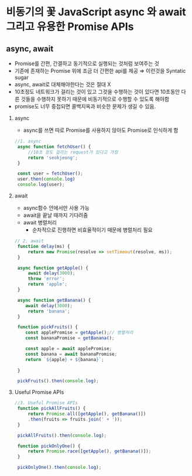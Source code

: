 # 비동기의 꽃 JavaScript async 와 await 그리고 유용한 Promise APIs

## async, await

- Promise를 간편, 간결하고 동기적으로 실행되는 것처럼 보여주는 것
- 기존에 존재하는 Promise 위에 조금 더 간편한 api를 제공 ⇒ 이런것을 Syntatic sugar
- async, await로 대체해야한다는 것은 절대 X
- 10초정도 네트워크가 걸리는 것이 있고 그것을 수행하는 것이 있다면 10초동안 다른 것들을 수행하지 못하기 때문에 비동기적으로 수행할 수 있도록 해야함
- promise도 너무 중첩되면 콜백지옥과 비슷한 문제가 생길 수 있음.

1. async
    - async를 쓰면 따로 Promise를 사용하지 않아도 Promise로 인식하게 함
    
    ```jsx
    //1. async
     async function fetchUser() {
         //10초 정도 걸리는 request가 있다고 가정
         return 'seokjeong';
     }
    
     const user = fetchUser();
     user.then(console.log)
     console.log(user);
    ```
    

1. await
    - async함수 안에서만 사용 가능
    - await을 끝날 때까지 기다려줌
    - await 병렬처리
        - 순차적으로 진행하면 비효율적이기 때문에 병렬처리 필요
    
    ```jsx
    // 2. await
     function delay(ms) {
         return new Promise(resolve => setTimeout(resolve, ms));
     }
    
     async function getApple() {
         await delay(3000);
         throw 'error';
         return 'apple';
     }
    
     async function getBanana() {
        await delay(3000);
         return 'banana'; 
     }
    
     function pickFruits() {
        const applePromise = getApple();// 병렬처리
        const bananaPromise = getBanana();
    
        const apple = await applePromise;
        const banana = await bananaPromise;
        return `${apple} + ${banana}`;
         
     }
    
     pickFruits().then(console.log);
    ```
    

1. Useful Promise APIs
    
    ```jsx
    //3. Useful Promise APIs
     function pickAllFruits() {
         return Promise.all([getApple(), getBanana()])
         .then(fruits => fruits.join(' + '));
     }
    
     pickAllFruits().then(console.log);
    
     function pickOnlyOne() {
         return Promise.race([getApple(), getBanana()]);
     }
    
     pickOnlyOne().then(console.log);
    ```